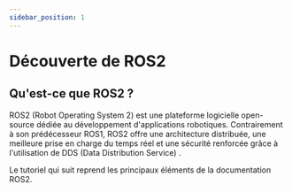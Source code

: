 ```yaml
---
sidebar_position: 1
---
```

# Découverte de ROS2

## Qu'est-ce que ROS2 ?

ROS2 (Robot Operating System 2) est une plateforme logicielle open-source dédiée au développement d'applications robotiques. Contrairement à son prédécesseur ROS1, ROS2 offre une architecture distribuée, une meilleure prise en charge du temps réel et une sécurité renforcée grâce à l'utilisation de DDS (Data Distribution Service) .


Le tutoriel qui suit reprend les principaux éléments de la documentation ROS2.